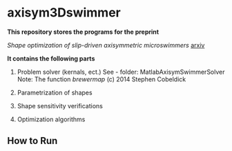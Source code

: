 # axisym3Dswimmer

**This repository stores the programs for the preprint**

_Shape optimization of slip-driven axisymmetric microswimmers_ [arxiv](https://arxiv.org/abs/2405.00656/)

**It contains the following parts**
1. Problem solver (kernals, ect.)
   See - folder: MatlabAxisymSwimmerSolver
   Note: The function _brewermap_ (c) 2014 Stephen Cobeldick

3. Parametrization of shapes
4. Shape sensitivity verifications
5. Optimization algorithms

## How to Run

